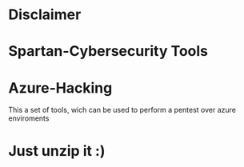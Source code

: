 # Disclaimer #
# Spartan-Cybersecurity Tools #

# Azure-Hacking
This a set of tools, wich can be used to perform a pentest over azure enviroments

# Just unzip it :) #
